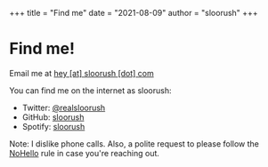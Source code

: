 +++
title = "Find me"
date = "2021-08-09"
author = "sloorush"
+++

# Find me!

Email me at [hey [at] sloorush [dot] com](mailto:hey@sloorush.com)

You can find me on the internet as sloorush:

- Twitter: [@realsloorush](https://twitter.com/realsloorush)
- GitHub: [sloorush](https://github.com/sloorush)
- Spotify: [sloorush](https://open.spotify.com/user/214qyidme3pwfq4jd543wlnsa)

Note: I dislike phone calls. Also, a polite request to please follow the [NoHello](https://www.nohello.com/2013/01/please-dont-say-just-hello-in-chat.html?m=1) rule in case you're reaching out.
